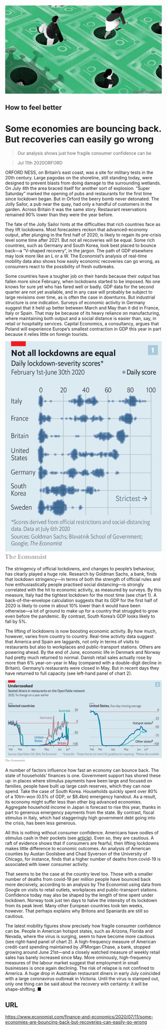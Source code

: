![](./images/20200711_FND001_0.jpg)

## How to feel better

# Some economies are bouncing back. But recoveries can easily go wrong

> Our analysis shows just how fragile consumer confidence can be

> Jul 11th 2020ORFORD

ORFORD NESS, on Britain’s east coast, was a site for military tests in the 20th century. Large pagodas on the shoreline, still standing today, were designed to prevent blasts from doing damage to the surrounding wetlands. On July 4th the area braced itself for another sort of explosion. “Super Saturday” marked the opening of pubs and restaurants for the first time since lockdown began. But in Orford the beery bomb never detonated. The Jolly Sailor, a pub near the quay, had only a handful of customers in the garden. Across Britain it was the same story. Restaurant reservations remained 90% lower than they were the year before.

The fate of the Jolly Sailor hints at the difficulties that rich countries face as they lift lockdowns. Most forecasters reckon that advanced-economy output, after plunging in the first half of 2020, is likely to regain its pre-crisis level some time after 2021. But not all recoveries will be equal. Some rich countries, such as Germany and South Korea, look best placed to bounce back—a “V-shaped recovery”, in the jargon. The path of GDP elsewhere may look more like an L or a W. The Economist’s analysis of real-time mobility data also shows how easily economic recoveries can go wrong, as consumers react to the possibility of fresh outbreaks.

Some countries have a tougher job on their hands because their output has fallen more since February, when lockdowns started to be imposed. No one knows for sure yet who has fared well or badly. GDP data for the second quarter are not yet available, and in any case will probably be subject to large revisions over time, as is often the case in downturns. But industrial structure is one indication. Surveys of economic activity in Germany suggest that it held up better between March and May than it did in France, Italy or Spain. That may be because of its heavy reliance on manufacturing, where maintaining both output and a social distance is easier than, say, in retail or hospitality services. Capital Economics, a consultancy, argues that Poland will experience Europe’s smallest contraction in GDP this year in part because it relies little on foreign tourists.

![](./images/20200711_FNC336.png)

The stringency of official lockdowns, and changes to people’s behaviour, has clearly played a huge role. Research by Goldman Sachs, a bank, finds that lockdown stringency—in terms of both the strength of official rules and how enthusiastically people practised social distancing—is strongly correlated with the hit to economic activity, as measured by surveys. By this measure, Italy had the tightest lockdown for the most time (see chart 1). A back-of-the-envelope calculation suggests that its GDP for the first half of 2020 is likely to come in about 10% lower than it would have been otherwise—a lot of ground to make up for a country that struggled to grow even before the pandemic. By contrast, South Korea’s GDP looks likely to fall by 5%.

The lifting of lockdowns is now boosting economic activity. By how much, however, varies from country to country. Real-time activity data suggest that America and Spain are laggards, not only in terms of visits to restaurants but also to workplaces and public-transport stations. Others are powering ahead. By the end of June, economic life in Denmark and Norway had pretty much returned to normal. Danish retail sales actually rose by more than 6% year-on-year in May (compared with a double-digit decline in Britain). Germany’s restaurants were closed in May. But in recent days they have returned to full capacity (see left-hand panel of chart 2).

![](./images/20200711_FNC337.png)

A number of factors influence how fast an economy can bounce back. The state of households’ finances is one. Government support has shored these up: in places where stimulus payments have been large and focused on families, people have built up large cash reserves, which they can now spend. Take the case of South Korea. Households quickly spent over 80% of a 10trn-won (0.5% of GDP, or $8.4bn) emergency handout. As a result, its economy might suffer less than other big advanced economies. Aggregate household income in Japan is forecast to rise this year, thanks in part to generous emergency payments from the state. By contrast, fiscal stimulus in Italy, which had staggeringly high government debt going into the crisis, has been less generous.

All this is nothing without consumer confidence. Americans have oodles of stimulus cash in their pockets (see [article](https://www.economist.com//united-states/2020/07/06/americas-huge-stimulus-is-having-surprising-effects-on-the-poor)). Even so, they are cautious. A raft of evidence shows that if consumers are fearful, then lifting lockdowns makes little difference to economic outcomes. An analysis of American counties by Austan Goolsbee and Chad Syverson of the University of Chicago, for instance, finds that a higher number of deaths from covid-19 is associated with lower consumer activity.

That seems to be the case at the country level too. Those with a smaller number of deaths from covid-19 per million people have bounced back more decisively, according to an analysis by The Economist using data from Google on visits to retail outlets, workplaces and public-transport stations. Confidence today may also be shaped by the length of time spent under lockdown. Norway took just ten days to halve the intensity of its lockdown from its peak level. Many other European countries took ten weeks, however. That perhaps explains why Britons and Spaniards are still so cautious.

The latest mobility figures show precisely how fragile consumer confidence can be. People in American hotspot states, such as Arizona, Florida and Nevada, where the virus is surging, seem to have become more cautious (see right-hand panel of chart 2). A high-frequency measure of American credit-card spending maintained by JPMorgan Chase, a bank, stopped growing around June 21st—and a closely watched measure of weekly retail sales has barely increased since May. More ominously, high-frequency measures of the labour market suggest that employment in small businesses is once again declining. The risk of relapse is not confined to America. A huge drop in Australian restaurant diners in early July coincided with a large coronavirus outbreak in Victoria. Until the virus is stamped out, only one thing can be said about the recovery with certainty: it will be shape-shifting. ■

## URL

https://www.economist.com/finance-and-economics/2020/07/11/some-economies-are-bouncing-back-but-recoveries-can-easily-go-wrong
